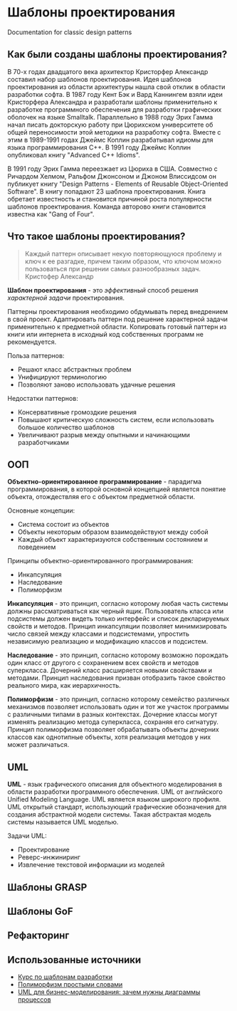 # Шаблоны проектирования

Documentation for classic design patterns

## Как были созданы шаблоны проектирования?

В 70-х годах двадцатого века архитектор Кристорфер Александр составил набор шаблонов проектирования. Идея шаблонов проектирования из области архитектуры нашла свой отклик в области разработки софта. В 1987 году Кент Бэк и Вард Каннингем взяли идеи Кристорфера Александра и разработали шаблоны применительно к разработке программного обеспечения для разработки графических оболочек на языке Smalltalk. Параллельно в 1988 году Эрих Гамма начал писать докторскую работу при Цюрихском университете об общей переносимости этой методики на разработку cофта. Вместе с этим в 1989-1991 годах Джеймс Коплин разрабатывал идиомы для языка программирования C++. В 1991 году Джеймс Коплин опубликовал книгу "Advanced C++ Idioms".

В 1991 году Эрих Гамма переезжает из Цюриха в США. Совместно с Ричардом Хелмом, Ральфом Джонсоном и Джоном Влиссидсом он публикует книгу "Design Patterns - Elements of Reusable Object-Oriented Software". В книгу попадают 23 шаблона проектирования. Книга обретает известность и становится причиной роста популярности шаблонов проектирования. Команда авторово книги становится известна как "Gang of Four".

## Что такое шаблоны проектирования?

> Каждый паттерн описывает некую повторяющуюся проблему и ключ к ее разгадке, причем таким образом, что ключом можно пользоваться при решении самых разнообразных задач. Кристофер Александр

**Шаблон проектирования** - это _эффективный_ способ решения _характерной задачи_ проектирования.

Паттерны проектирования необходимо обдумывать перед внедрением в свой проект. Адаптировать паттерн под решение характерной задачи применительно к предметной области. Копировать готовый паттерн из книги или интернета в исходный код собственных программ не рекомендуется.

Польза паттернов:
- Решают класс абстрактных проблем
- Унифицируют терминологию
- Позволяют заново использовать удачные решения

Недостатки паттернов:
- Консервативные громоздкие решения
- Повышают критическую сложность систем, если использовать большое количество шаблонов
- Увеличивают разрыв между опытными и начинающими разработчиками

## ООП

**Объектно-ориентированное программирование** - парадигма программирования, в которой основной концепцией является понятие объекта, отождествляя его с объектом предметной области.

Основные концепции:
- Система состоит из объектов
- Объекты некоторым образом взаимодействуют между собой
- Каждый объект характеризуются собственным состоянием и поведением

Принципы объектно-ориентированного программирования:
- Инкапсуляция
- Наследование
- Полиморфизм

**Инкапсуляция** - это принцип, согласно которому любая часть системы должны рассматриваться как черный ящик. Пользователь класса или подсистемы должен видеть только интерфейс и список декларируемых свойств и методов. Принцип инкапсуляции позволяет минимизировать число связей между классами и подсистемами, упростить независимую реализацию и модификацию классов и подсистем.

**Наследование** - это принцип, согласно которому возможно порождать один класс от другого с сохранением всех свойств и методов суперкласса. Дочерний класс расширяется новыми свойствами и методами. Принцип наследования призван отобразить такое свойство реального мира, как иерархичность.

**Полиморфизм** - это принцип, согласно которому семейство различных механизмов позволяет использовать один и тот же участок программы с различными типами в разных контекстах. Дочерние классы могут изменять реализацию метода суперкласса, сохраняя его сигнатуру. Принцип полиморфизма позволяет обрабатывать объекты дочерних классов как однотипные объекты, хотя реализация методов у них может различаться.

## UML

**UML** - язык графического описания для объектного моделирования в области разработки программного обеспечения. UML от английского Unified Modeling Language. 
UML является языком широкого профиля. UML открытый стандарт, использующий графические обозначения для создания абстрактной модели системы. Такая абстрактая модель системы называется UML моделью.

Задачи UML:
- Проектирование
- Реверс-инжиниринг
- Извлечение текстовой информации из моделей

## Шаблоны GRASP

## Шаблоны GoF

## Рефакторинг

## Использованные источники

- [Курс по шаблонам разработки](https://www.youtube.com/watch?v=S-RjiMAxHio&list=PLmqFxxywkatStbd9hdzVOS1hZa9dc56k4)
- [Полиморфизм простыми словами](https://medium.com/devschacht/polymorphism-207d9f9cd78)
- [UML для бизнес-моделирования: зачем нужны диаграммы процессов](https://evergreens.com.ua/ru/articles/uml-diagrams.html)
